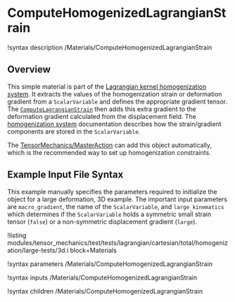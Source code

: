 # ComputeHomogenizedLagrangianStrain

!syntax description /Materials/ComputeHomogenizedLagrangianStrain

## Overview

This simple material is part of the [Lagrangian kernel homogenization system](Homogenization.md).
It extracts the values of the homogenization strain or deformation
gradient from a `ScalarVariable` and defines the appropriate gradient
tensor.  The [`ComputeLagrangianStrain`](ComputeLagrangianStrain.md) then
adds this extra gradient to the deformation gradient calculated from
the displacement field.
The [homogenization system](Homogenization.md) documentation describes how the
strain/gradient components are stored in the `ScalarVariable`.

The [TensorMechanics/MasterAction](/Modules/TensorMechanics/Master/index.md) can add this object
automatically, which is the recommended way to set up homogenization constraints.

## Example Input File Syntax

This example manually specifies the parameters required to initialize the object for a
large deformation, 3D example.
The important input parameters are `macro_gradient`, the name of the `ScalarVariable`,
and `large_kinematics` which determines if the `ScalarVariable` holds a symmetric
small strain tensor (`false`) or a non-symmetric displacement gradient (`large`).

!listing modules/tensor_mechanics/test/tests/lagrangian/cartesian/total/homogenization/large-tests/3d.i
         block=Materials

!syntax parameters /Materials/ComputeHomogenizedLagrangianStrain

!syntax inputs /Materials/ComputeHomogenizedLagrangianStrain

!syntax children /Materials/ComputeHomogenizedLagrangianStrain
